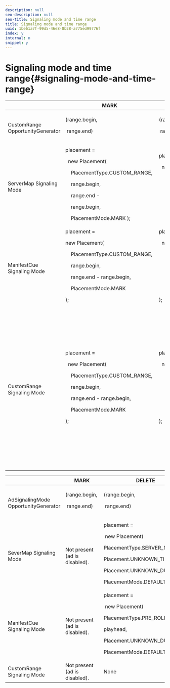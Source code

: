 ```yaml
---
description: null
seo-description: null
seo-title: Signaling mode and time range
title: Signaling mode and time range
uuid: 1be61a7f-99d5-46e8-8b28-a775ed99776f
index: y
internal: n
snippet: y
---
```


# Signaling mode and time range{#signaling-mode-and-time-range}

<table> 
 <thead> 
  <tr> 
   <th class="entry"> </th> 
   <th class="entry"> MARK </th> 
   <th class="entry"> DELETE </th> 
   <th class="entry"> REPLACE </th> 
  </tr> 
 </thead>
 <tbody> 
  <tr> 
   <td> <span class="codeph"> CustomRange OpportunityGenerator </span> </td> 
   <td> 
    <codeblock>
      (range.begin,&nbsp; 
     
&nbsp;range.end) 
    </codeblock> </td> 
   <td> 
    <codeblock>
      (range.begin,&nbsp; 
     
&nbsp;range.end) 
    </codeblock> </td> 
   <td> 
    <codeblock>
      (range.begin,&nbsp; 
     
&nbsp;range.end,&nbsp; 
     
&nbsp;replaceDuration) 
    </codeblock> </td> 
  </tr> 
  <tr> 
   <td> <span class="codeph"> ServerMap </span> Signaling Mode </td> 
   <td> 
    <codeblock>
      placement&nbsp;=&nbsp; 
     
&nbsp;&nbsp;new&nbsp;Placement(&nbsp; 
     
&nbsp;&nbsp;&nbsp;&nbsp;PlacementType.CUSTOM_RANGE,&nbsp; 
     
&nbsp;&nbsp;&nbsp;&nbsp;range.begin,&nbsp; 
     
&nbsp;&nbsp;&nbsp;&nbsp;range.end&nbsp;-&nbsp; 
     
&nbsp;&nbsp;&nbsp;&nbsp;range.begin, 
     
&nbsp;&nbsp;&nbsp;&nbsp;PlacementMode.MARK&nbsp;); 
    </codeblock> </td> 
   <td> 
    <codeblock>
      placement&nbsp;=&nbsp; 
     
&nbsp;&nbsp;new&nbsp;Placement(&nbsp; 
     
&nbsp;&nbsp;&nbsp;&nbsp;PlacementType.CUSTOM_RANGE,&nbsp; 
     
&nbsp;&nbsp;&nbsp;&nbsp;range.begin,&nbsp; 
     
&nbsp;&nbsp;&nbsp;&nbsp;range.end&nbsp;-&nbsp;range.begin,&nbsp; 
     
&nbsp;&nbsp;&nbsp;&nbsp;PlacementMode.DELETE&nbsp;); 
    </codeblock> </td> 
   <td> N/A (automatic CustomRange signaling mode) </td> 
  </tr> 
  <tr> 
   <td> <span class="codeph"> ManifestCue </span> Signaling Mode </td> 
   <td> 
    <codeblock>
      placement&nbsp;=&nbsp; 
     
new&nbsp;Placement( 
     
&nbsp;&nbsp;&nbsp;&nbsp;PlacementType.CUSTOM_RANGE, 
     
&nbsp;&nbsp;&nbsp;&nbsp;range.begin, 
     
&nbsp;&nbsp;&nbsp;&nbsp;range.end&nbsp;-&nbsp;range.begin, 
     
&nbsp;&nbsp;&nbsp;&nbsp;PlacementMode.MARK 
     
); 
    </codeblock> </td> 
   <td> 
    <codeblock>
      placement&nbsp;=&nbsp; 
     
&nbsp;&nbsp;new&nbsp;Placement( 
     
&nbsp;&nbsp;&nbsp;&nbsp;PlacementType.CUSTOM_RANGE, 
     
&nbsp;&nbsp;&nbsp;&nbsp;range.begin, 
     
&nbsp;&nbsp;&nbsp;&nbsp;range.end&nbsp;-&nbsp;range.begin, 
     
&nbsp;&nbsp;&nbsp;&nbsp;PlacementMode.DELETE 
     
); 
    </codeblock> </td> 
   <td> N/A (automatic CustomRange signaling mode) </td> 
  </tr> 
  <tr> 
   <td> <span class="codeph"> CustomRange </span> Signaling Mode </td> 
   <td> 
    <codeblock>
      placement&nbsp;=&nbsp; 
     
&nbsp;&nbsp;new&nbsp;Placement( 
     
&nbsp;&nbsp;&nbsp;&nbsp;PlacementType.CUSTOM_RANGE, 
     
&nbsp;&nbsp;&nbsp;&nbsp;range.begin, 
     
&nbsp;&nbsp;&nbsp;&nbsp;range.end&nbsp;-&nbsp;range.begin, 
     
&nbsp;&nbsp;&nbsp;&nbsp;PlacementMode.MARK 
     
); 
    </codeblock> </td> 
   <td> 
    <codeblock>
      placement&nbsp;=&nbsp; 
     
&nbsp;&nbsp;new&nbsp;Placement( 
     
&nbsp;&nbsp;&nbsp;&nbsp;PlacementType.CUSTOM_RANGE, 
     
&nbsp;&nbsp;&nbsp;&nbsp;range.begin, 
     
&nbsp;&nbsp;&nbsp;&nbsp;range.end&nbsp;-&nbsp;range.begin, 
     
&nbsp;&nbsp;&nbsp;&nbsp;PlacementMode.DELETE 
     
); 
    </codeblock> </td> 
   <td> 
    <codeblock>
      placement1&nbsp;=&nbsp; 
     
&nbsp;&nbsp;new&nbsp;Placement( 
     
&nbsp;&nbsp;&nbsp;&nbsp;PlacementType.CUSTOM_RANGE, 
     
&nbsp;&nbsp;&nbsp;&nbsp;range.begin, 
     
&nbsp;&nbsp;&nbsp;&nbsp;range.end&nbsp;-&nbsp;range.begin, 
     
&nbsp;&nbsp;&nbsp;&nbsp;PlacementMode.MARK 
     
); 
     
placement2&nbsp;=&nbsp;placement&nbsp;=&nbsp; 
     
&nbsp;&nbsp;new&nbsp;Placement(/ 
     
&nbsp;&nbsp;&nbsp;&nbsp;PlacementType.MID_ROLL( 
     
&nbsp;&nbsp;&nbsp;&nbsp;PlacementType.PRE_ROLL), 
     
&nbsp;&nbsp;&nbsp;&nbsp;rangeDuration, 
     
&nbsp;&nbsp;&nbsp;&nbsp;placementMode 
     
); 
    </codeblock> </td> 
  </tr> 
 </tbody> 
</table>

<table> 
 <thead> 
  <tr> 
   <th class="entry"> </th> 
   <th class="entry"> MARK </th> 
   <th class="entry"> DELETE </th> 
   <th class="entry"> REPLACE </th> 
  </tr> 
 </thead>
 <tbody> 
  <tr> 
   <td> <span class="codeph"> AdSignalingMode OpportunityGenerator </span> </td> 
   <td> 
    <codeblock>
      (range.begin,&nbsp; 
     
&nbsp;range.end) 
    </codeblock> </td> 
   <td> 
    <codeblock>
      (range.begin,&nbsp; 
     
&nbsp;range.end) 
    </codeblock> </td> 
   <td> 
    <codeblock>
      (range.begin,&nbsp; 
     
&nbsp;range.end,&nbsp; 
     
&nbsp;replaceDuration) 
    </codeblock> </td> 
  </tr> 
  <tr> 
   <td> <span class="codeph"> SeverMap </span> Signaling Mode </td> 
   <td> Not present (ad is disabled). </td> 
   <td> 
    <codeblock>
      placement&nbsp;=&nbsp; 
     
&nbsp;new&nbsp;Placement( 
     
PlacementType.SERVER_MAP, 
     
Placement.UNKNOWN_TIME, 
     
Placement.UNKNOWN_DURATION, 
     
PlacementMode.DEFAULT); 
    </codeblock> </td> 
   <td> N/A (automatic <span class="codeph"> CustomRange </span> signaling mode) </td> 
  </tr> 
  <tr> 
   <td> <span class="codeph"> ManifestCue </span> Signaling Mode </td> 
   <td> Not present (ad is disabled). </td> 
   <td> 
    <codeblock>
      placement&nbsp;=&nbsp; 
     
&nbsp;new&nbsp;Placement( 
     
PlacementType.PRE_ROLL, 
     
playhead, 
     
Placement.UNKNOWN_DURATION, 
     
PlacementMode.DEFAULT); 
    </codeblock> </td> 
   <td> N/A (automatic <span class="codeph"> CustomRange </span> signaling mode) </td> 
  </tr> 
  <tr> 
   <td> <span class="codeph"> CustomRange </span> Signaling Mode </td> 
   <td> Not present (ad is disabled). </td> 
   <td> None </td> 
   <td> None (taken care of in <span class="codeph"> CustomRangeOpportunityGenerator </span>) </td> 
  </tr> 
 </tbody> 
</table>

